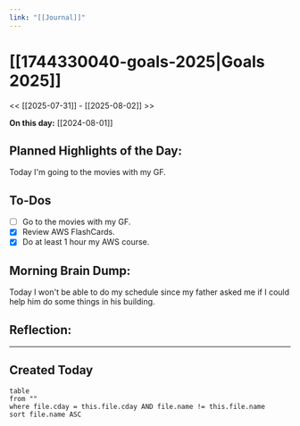 ```yaml
---
link: "[[Journal]]"
---
```

# [[1744330040-goals-2025|Goals 2025]]
<< [[2025-07-31]] - [[2025-08-02]] >>

**On this day:** [[2024-08-01]]
## Planned Highlights of the Day:
Today I'm going to the movies with my GF.

## To-Dos
- [ ] Go to the movies with my GF.
- [x] Review AWS FlashCards.
- [x] Do at least 1 hour my AWS course.

## Morning Brain Dump:
Today I won't be able to do my schedule since my father asked me if I could help him do some things in his building.

## Reflection:


---
## Created Today
```dataview
table
from ""
where file.cday = this.file.cday AND file.name != this.file.name
sort file.name ASC
```

